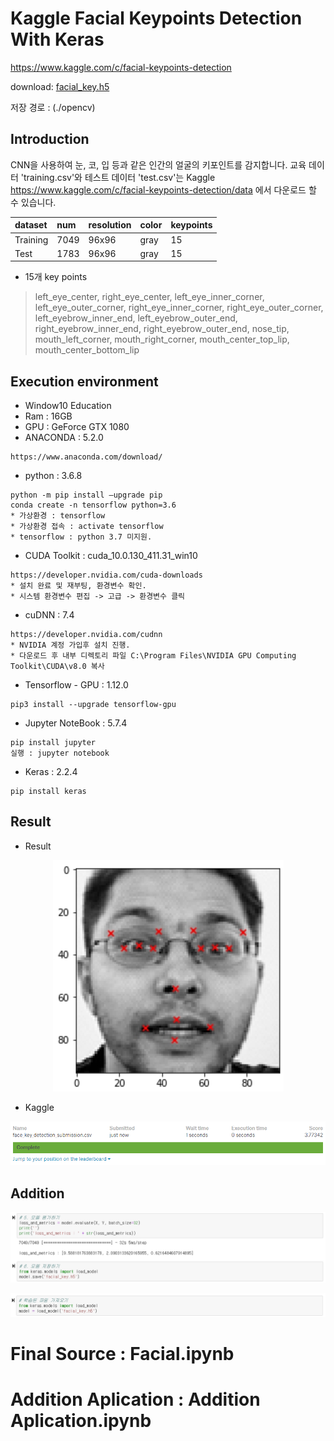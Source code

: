 # Kaggle Facial Keypoints Detection With Keras

https://www.kaggle.com/c/facial-keypoints-detection

download: [facial_key.h5](https://drive.google.com/file/d/1J3jlaI0SR12UQwthBJRWfUfmiZr4iSfo/view?usp=sharing)


저장 경로 : (./opencv)

## Introduction
CNN을 사용하여 눈, 코, 입 등과 같은 인간의 얼굴의 키포인트를 감지합니다.
교육 데이터 'training.csv'와 테스트 데이터 'test.csv'는 Kaggle https://www.kaggle.com/c/facial-keypoints-detection/data 에서 다운로드 할 수 있습니다.

| dataset  | num  | resolution | color | keypoints |
| :------- | :--- | :--------- | :---- | :-------- |
| Training | 7049 | 96x96      | gray  | 15        |
| Test     | 1783 | 96x96      | gray  | 15        |

* 15개 key points
> left_eye_center, right_eye_center, left_eye_inner_corner, left_eye_outer_corner, right_eye_inner_corner, right_eye_outer_corner, left_eyebrow_inner_end, left_eyebrow_outer_end, right_eyebrow_inner_end, right_eyebrow_outer_end, nose_tip, mouth_left_corner, mouth_right_corner, mouth_center_top_lip, mouth_center_bottom_lip

## Execution environment
- Window10 Education
- Ram : 16GB
- GPU : GeForce GTX 1080
- ANACONDA : 5.2.0
```
https://www.anaconda.com/download/
```
- python : 3.6.8
```
python -m pip install –upgrade pip
conda create -n tensorflow python=3.6
* 가상환경 : tensorflow
* 가상환경 접속 : activate tensorflow
* tensorflow : python 3.7 미지원.
```
- CUDA Toolkit : cuda_10.0.130_411.31_win10
```
https://developer.nvidia.com/cuda-downloads
* 설치 완료 및 재부팅, 환경변수 확인.
* 시스템 환경변수 편집 -> 고급 -> 환경변수 클릭
```
- cuDNN : 7.4
```
https://developer.nvidia.com/cudnn
* NVIDIA 계정 가입후 설치 진행.
* 다운로드 후 내부 디렉토리 파일 C:\Program Files\NVIDIA GPU Computing Toolkit\CUDA\v8.0 복사
```
- Tensorflow - GPU : 1.12.0
```
pip3 install --upgrade tensorflow-gpu
```

- Jupyter NoteBook : 5.7.4
```
pip install jupyter
실행 : jupyter notebook
```

- Keras : 2.2.4 
```
pip install keras
```
## Result
* Result
<p align="center"> 
<img src="https://github.com/yunhyuck/OpenSourceProject/blob/add-license-1/picture/20190118_190103.jpg?raw=true">
</p>


* Kaggle
<p align="center"> 
<img src="https://github.com/yunhyuck/OpenSourceProject/blob/add-license-1/picture/%EC%BA%A1%EC%B2%98.PNG?raw=true">
</p>

## Addition
<p align="center"> 
<img src="https://github.com/yunhyuck/OpenSourceProject/blob/add-license-1/picture/20190119_175616.jpg?raw=true">
</p>

<p align="center"> 
<img src="https://github.com/yunhyuck/OpenSourceProject/blob/add-license-1/picture/20190119_175628.jpg?raw=true">
</p>


# Final Source : Facial.ipynb
# Addition Aplication : Addition Aplication.ipynb
